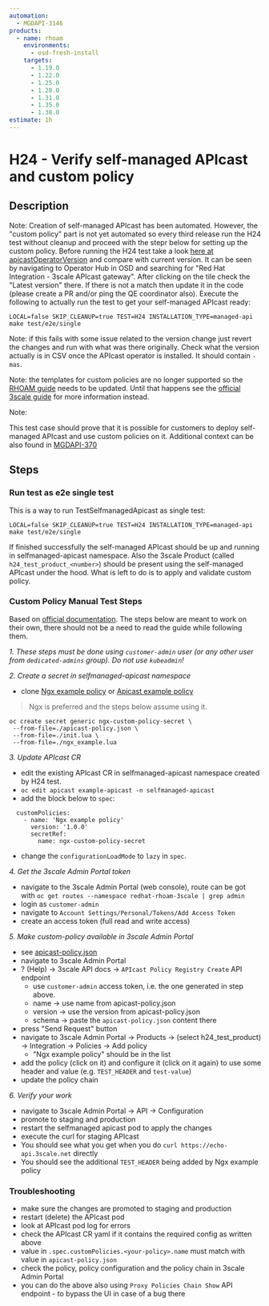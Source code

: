```yaml
---
automation:
  - MGDAPI-3146
products:
  - name: rhoam
    environments:
      - osd-fresh-install
    targets:
      - 1.19.0
      - 1.22.0
      - 1.25.0
      - 1.28.0
      - 1.31.0
      - 1.35.0
      - 1.38.0
estimate: 1h
---
```


# H24 - Verify self-managed APIcast and custom policy

## Description

Note: Creation of self-managed APIcast has been automated. However, the "custom policy" part is not yet automated so every third release run the H24 test without cleanup and proceed with the stepr below for setting up the custom policy. Before running the H24 test take a look [here at apicastOperatorVersion](https://github.com/integr8ly/integreatly-operator/blob/master/test/common/selfmanaged_apicast.go#L48) and compare with current version. It can be seen by navigating to Operator Hub in OSD and searching for "Red Hat Integration - 3scale APIcast gateway". After clicking on the tile check the "Latest version" there. If there is not a match then update it in the code (please create a PR and/or ping the QE coordinator also). Execute the following to actually run the test to get your self-managed APIcast ready:

```
LOCAL=false SKIP_CLEANUP=true TEST=H24 INSTALLATION_TYPE=managed-api make test/e2e/single
```

Note: if this fails with some issue related to the version change just revert the changes and run with what was there originally. Check what the version actually is in CSV once the APIcast operator is installed. It should contain `-mas`.

Note: the templates for custom policies are no longer supported so the [RHOAM guide](https://access.redhat.com/documentation/en-us/red_hat_openshift_api_management/1/topic/a702e803-bbc8-47af-91a4-e73befd3da00) needs to be updated. Until that happens see the [official 3scale guide](https://access.redhat.com/documentation/en-us/red_hat_3scale_api_management/2.12/html/installing_3scale/installing-apicast#injecting-custom-policies-with-the-apicast-operator) for more information instead.

Note:

This test case should prove that it is possible for customers to deploy self-managed APIcast and use custom policies on it. Additional context can be also found in [MGDAPI-370](https://issues.redhat.com/browse/MGDAPI-370)

## Steps

### Run test as e2e single test

This is a way to run TestSelfmanagedApicast as single test:

```
LOCAL=false SKIP_CLEANUP=true TEST=H24 INSTALLATION_TYPE=managed-api make test/e2e/single
```

If finished successfully the self-managed APIcast should be up and running in selfmanaged-apicast namespace. Also the 3scale Product (called `h24_test_product_<number>`) should be present using the self-managed APIcast under the hood. What is left to do is to apply and validate custom policy.

### Custom Policy Manual Test Steps

Based on [official documentation](https://access.redhat.com/documentation/en-us/red_hat_3scale_api_management/2.12/html/installing_3scale/installing-apicast#injecting-custom-policies-with-the-apicast-operator). The steps below are meant to work on their own, there should not be a need to read the guide while following them.

_1. These steps must be done using `customer-admin` user (or any other user from `dedicated-admins` group). Do not use `kubeadmin`!_

_2. Create a secret in selfmanaged-apicast namespace_

- clone [Ngx example policy](https://github.com/3scale/APIcast/tree/master/examples/policies/ngx-example/1.0.0) or [Apicast example policy](https://github.com/3scale-qe/apicast-example-policy/tree/master/policies/example/0.1)

> Ngx is preferred and the steps below assume using it.

```
oc create secret generic ngx-custom-policy-secret \
 --from-file=./apicast-policy.json \
 --from-file=./init.lua \
 --from-file=./ngx_example.lua
```

_3. Update APIcast CR_

- edit the existing APIcast CR in selfmanaged-apicast namespace created by H24 test.
- `oc edit apicast example-apicast -n selfmanaged-apicast`
- add the block below to `spec`:

```
  customPolicies:
    - name: 'Ngx example policy'
      version: '1.0.0'
      secretRef:
        name: ngx-custom-policy-secret
```

- change the `configurationLoadMode` to `lazy` in `spec`.

_4. Get the 3scale Admin Portal token_

- navigate to the 3scale Admin Portal (web console), route can be got with `oc get routes --namespace redhat-rhoam-3scale | grep admin`
- login as `customer-admin`
- navigate to `Account Settings/Personal/Tokens/Add Access Token`
- create an access token (full read and write access)

_5. Make custom-policy available in 3scale Admin Portal_

- see [apicast-policy.json](https://github.com/3scale/APIcast/tree/master/examples/policies/ngx-example/1.0.0/apicast-policy.json)
- navigate to 3scale Admin Portal
- ? (Help) -> 3scale API docs -> `APIcast Policy Registry Create` API endpoint
  - use `customer-admin` access token, i.e. the one generated in step above.
  - name -> use name from apicast-policy.json
  - version -> use the version from apicast-policy.json
  - schema -> paste the `apicast-policy.json` content there
- press "Send Request" button
- navigate to 3scale Admin Portal -> Products -> (select h24_test_product) -> Integration -> Policies -> Add policy
  - "Ngx example policy" should be in the list
- add the policy (click on it) and configure it (click on it again) to use some header and value (e.g. `TEST_HEADER` and `test-value`)
- update the policy chain

_6. Verify your work_

- navigate to 3scale Admin Portal -> API -> Configuration
- promote to staging and production
- restart the selfmanaged apicast pod to apply the changes
- execute the curl for staging APIcast
- You should see what you get when you do `curl https://echo-api.3scale.net` directly
- You should see the additional `TEST_HEADER` being added by Ngx example policy

### Troubleshooting

- make sure the changes are promoted to staging and production
- restart (delete) the APIcast pod
- look at APIcast pod log for errors
- check the APIcast CR yaml if it contains the required config as written above
- value in `.spec.customPolicies.<your-policy>.name` must match with value in `apicast-policy.json`
- check the policy, policy configuration and the policy chain in 3scale Admin Portal
- you can do the above also using `Proxy Policies Chain Show` API endpoint - to bypass the UI in case of a bug there
